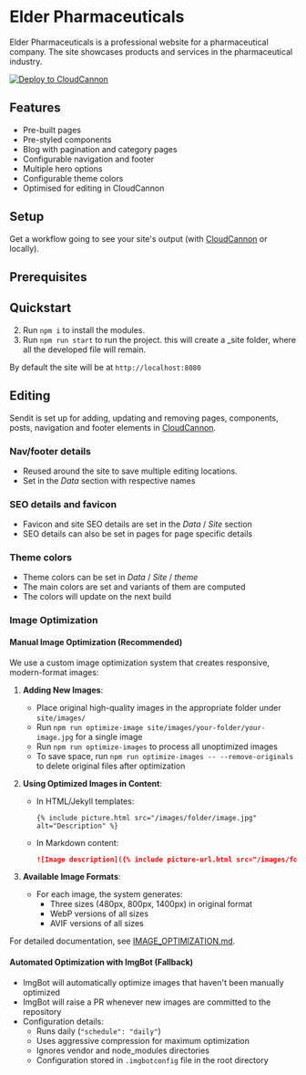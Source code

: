 # Elder Pharmaceuticals

Elder Pharmaceuticals is a professional website for a pharmaceutical company. The site showcases products and services in the pharmaceutical industry.

[![Deploy to CloudCannon](https://buttons.cloudcannon.com/deploy.svg)](https://app.cloudcannon.com/register#sites/connect/github/CloudCannon/sendit-eleventy-template)

## Features

- Pre-built pages
- Pre-styled components
- Blog with pagination and category pages
- Configurable navigation and footer
- Multiple hero options
- Configurable theme colors
- Optimised for editing in CloudCannon

## Setup

Get a workflow going to see your site's output (with [CloudCannon](https://app.cloudcannon.com/) or locally).

## Prerequisites

## Quickstart

2. Run `npm i` to install the modules.
3. Run `npm run start` to run the project. this will create a \_site folder, where all the developed file will remain.

By default the site will be at `http://localhost:8080`

## Editing

Sendit is set up for adding, updating and removing pages, components, posts, navigation and footer elements in [CloudCannon](https://app.cloudcannon.com/).

### Nav/footer details

* Reused around the site to save multiple editing locations.
* Set in the *Data* section with respective names

### SEO details and favicon

* Favicon and site SEO details are set in the *Data* / *Site* section
* SEO details can also be set in pages for page specific details

### Theme colors

* Theme colors can be set in *Data* / *Site* / *theme*
* The main colors are set and variants of them are computed
* The colors will update on the next build

### Image Optimization

#### Manual Image Optimization (Recommended)

We use a custom image optimization system that creates responsive, modern-format images:

1. **Adding New Images**:
   - Place original high-quality images in the appropriate folder under `site/images/`
   - Run `npm run optimize-image site/images/your-folder/your-image.jpg` for a single image
   - Run `npm run optimize-images` to process all unoptimized images
   - To save space, run `npm run optimize-images -- --remove-originals` to delete original files after optimization

2. **Using Optimized Images in Content**:
   - In HTML/Jekyll templates: 
     ```liquid
     {% include picture.html src="/images/folder/image.jpg" alt="Description" %}
     ```
   - In Markdown content:
     ```markdown
     ![Image description]({% include picture-url.html src="/images/folder/image.jpg" %})
     ```

3. **Available Image Formats**:
   - For each image, the system generates:
     - Three sizes (480px, 800px, 1400px) in original format
     - WebP versions of all sizes
     - AVIF versions of all sizes

For detailed documentation, see [IMAGE_OPTIMIZATION.md](./IMAGE_OPTIMIZATION.md).

#### Automated Optimization with ImgBot (Fallback)

* ImgBot will automatically optimize images that haven't been manually optimized
* ImgBot will raise a PR whenever new images are committed to the repository
* Configuration details:
  * Runs daily (`"schedule": "daily"`)
  * Uses aggressive compression for maximum optimization
  * Ignores vendor and node_modules directories
  * Configuration stored in `.imgbotconfig` file in the root directory